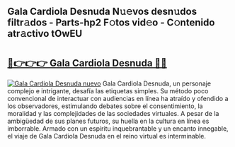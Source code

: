 ## Gala Cardiola Desnuda N𝚞𝚎vos desn𝚞dos filtr𝚊dos - Parts-hp2 F𝚘tos vid𝚎o - C𝚘ntenido atr𝚊ctivo tOwEU

# <h2><a href="http://mbcahob.tromn.icu/?c=Gala+Cardiola+Desnuda">🔗👉👉👉 Gala Cardiola Desnuda 🔗🔗</a></h2>

[![Gala Cardiola Desnuda nuevo](https://i.imgur.com/pEAQMta.gif)](http://mbcahob.tromn.icu/?c=Gala+Cardiola+Desnuda)
Gala Cardiola Desnuda, un personaje complejo e intrigante, desafía las etiquetas simples. Su método poco convencional de interactuar con audiencias en línea ha atraído y ofendido a los observadores, estimulando debates sobre el consentimiento, la moralidad y las complejidades de las sociedades virtuales. A pesar de la ambigüedad de sus planes futuros, su huella en la cultura en línea es imborrable. Armado con un espíritu inquebrantable y un encanto innegable, el viaje de Gala Cardiola Desnuda en el reino virtual es interminable.
